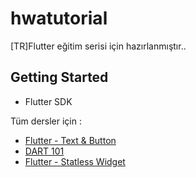 # hwatutorial

[TR]Flutter eğitim serisi için hazırlanmıştır..

## Getting Started

- Flutter SDK

Tüm dersler için :

- [Flutter - Text & Button](https://www.youtube.com/watch?v=1BjQzFkFWlU)
- [DART 101](https://www.youtube.com/watch?v=KKzhF_fssEk&t=2s)
- [Flutter - Statless Widget](https://www.youtube.com/watch?v=Cu5OeLI9adk)
